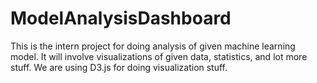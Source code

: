 # ModelAnalysisDashboard
This is the intern project for doing analysis of given machine learning model. It will involve visualizations of given data, statistics, and lot more stuff.
We are using D3.js for doing visualization stuff.
